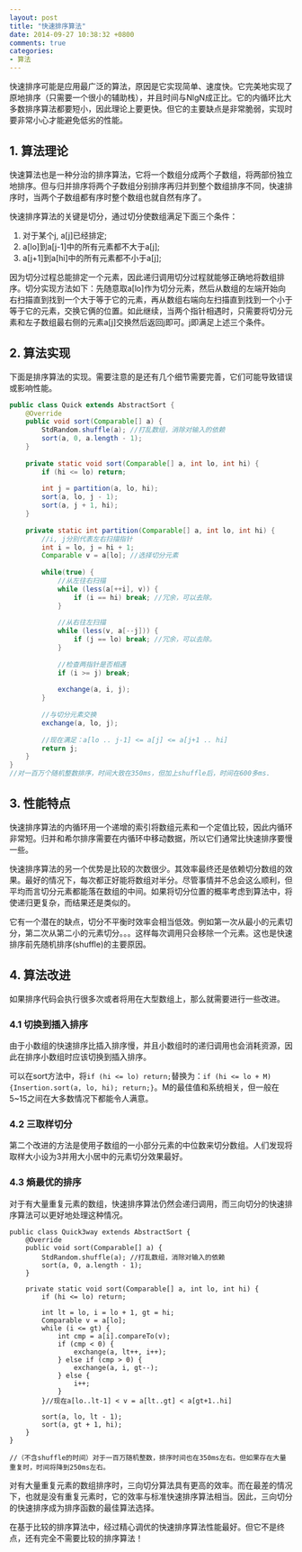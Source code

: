 ```yaml
---
layout: post
title: "快速排序算法"
date: 2014-09-27 10:38:32 +0800
comments: true
categories:
- 算法 
---
```

快速排序可能是应用最广泛的算法，原因是它实现简单、速度快。它完美地实现了原地排序（只需要一个很小的辅助栈），并且时间与NlgN成正比。它的内循环比大多数排序算法都要短小，因此理论上要更快。但它的主要缺点是非常脆弱，实现时要非常小心才能避免低劣的性能。

<!--more-->
## 1. 算法理论
快速算法也是一种分治的排序算法，它将一个数组分成两个子数组，将两部份独立地排序。但与归并排序将两个子数组分别排序再归并到整个数组排序不同，快速排序时，当两个子数组都有序时整个数组也就自然有序了。

快速排序算法的关键是切分，通过切分使数组满足下面三个条件：

1. 对于某个j, a[j]已经排定;
2. a[lo]到a[j-1]中的所有元素都不大于a[j];
3. a[j+1]到a[hi]中的所有元素都不小于a[j];

因为切分过程总能排定一个元素，因此递归调用切分过程就能够正确地将数组排序。切分实现方法如下：先随意取a[lo]作为切分元素，然后从数组的左端开始向右扫描直到找到一个大于等于它的元素，再从数组右端向左扫描直到找到一个小于等于它的元素，交换它俩的位置。如此继续，当两个指针相遇时，只需要将切分元素和左子数组最右侧的元素a[j]交换然后返回j即可。j即满足上述三个条件。

## 2. 算法实现
下面是排序算法的实现。需要注意的是还有几个细节需要完善，它们可能导致错误或影响性能。

```java
public class Quick extends AbstractSort {
	@Override
	public void sort(Comparable[] a) {
		StdRandom.shuffle(a); //打乱数组，消除对输入的依赖
		sort(a, 0, a.length - 1);
	}
	
	private static void sort(Comparable[] a, int lo, int hi) {
		if (hi <= lo) return;
		
		int j = partition(a, lo, hi);
		sort(a, lo, j - 1);
		sort(a, j + 1, hi);
	}
	
	private static int partition(Comparable[] a, int lo, int hi) {
		//i, j分别代表左右扫描指针
		int i = lo, j = hi + 1;
		Comparable v = a[lo]; //选择切分元素
		
		while(true) {
			//从左往右扫描
			while (less(a[++i], v)) {
				if (i == hi) break; //冗余，可以去除。
			}
			
			//从右往左扫描
			while (less(v, a[--j])) {
				if (j == lo) break; //冗余，可以去除。
			}
			
			//检查两指针是否相遇
			if (i >= j) break; 
			
			exchange(a, i, j);
		}
		
		//与切分元素交换
		exchange(a, lo, j);
	
		//现在满足：a[lo .. j-1] <= a[j] <= a[j+1 .. hi]
		return j;
	}
}
//对一百万个随机整数排序，时间大致在350ms，但加上shuffle后，时间在600多ms.
```

## 3. 性能特点
快速排序算法的内循环用一个递增的索引将数组元素和一个定值比较，因此内循环非常短。归并和希尔排序需要在内循环中移动数据，所以它们通常比快速排序要慢一些。

快速排序算法的另一个优势是比较的次数很少。其效率最终还是依赖切分数组的效果。最好的情况下，每次都正好能将数组对半分。尽管事情并不总会这么顺利，但平均而言切分元素都能落在数组的中间。如果将切分位置的概率考虑到算法中，将使递归更复杂，而结果还是类似的。

它有一个潜在的缺点，切分不平衡时效率会相当低效。例如第一次从最小的元素切分，第二次从第二小的元素切分。。。这样每次调用只会移除一个元素。这也是快速排序前先随机排序(shuffle)的主要原因。

## 4. 算法改进
如果排序代码会执行很多次或者将用在大型数组上，那么就需要进行一些改进。

### 4.1 切换到插入排序
由于小数组的快速排序比插入排序慢，并且小数组时的递归调用也会消耗资源，因此在排序小数组时应该切换到插入排序。

可以在sort方法中，将`if (hi <= lo) return;`替换为：`if (hi <= lo + M) {Insertion.sort(a, lo, hi); return;}`。M的最佳值和系统相关，但一般在5~15之间在大多数情况下都能令人满意。

### 4.2 三取样切分
第二个改进的方法是使用子数组的一小部分元素的中位数来切分数组。人们发现将取样大小设为3并用大小居中的元素切分效果最好。

### 4.3 熵最优的排序
对于有大量重复元素的数组，快速排序算法仍然会递归调用，而三向切分的快速排序算法可以更好地处理这种情况。

```
public class Quick3way extends AbstractSort {
	@Override
	public void sort(Comparable[] a) {
		StdRandom.shuffle(a); //打乱数组，消除对输入的依赖
		sort(a, 0, a.length - 1);
	}
	
	private static void sort(Comparable[] a, int lo, int hi) {
		if (hi <= lo) return;
		
		int lt = lo, i = lo + 1, gt = hi;
		Comparable v = a[lo];
		while (i <= gt) {
			int cmp = a[i].compareTo(v);
			if (cmp < 0) {
				exchange(a, lt++, i++);
			} else if (cmp > 0) {
				exchange(a, i, gt--);
			} else {
				i++;
			}
		}//现在a[lo..lt-1] < v = a[lt..gt] < a[gt+1..hi]
		
		sort(a, lo, lt - 1);
		sort(a, gt + 1, hi);
	}
}

//（不含shuffle的时间）对于一百万随机整数，排序时间也在350ms左右。但如果存在大量重复时，时间将降到250ms左右。
```

对有大量重复元素的数组排序时，三向切分算法具有更高的效率。而在最差的情况下，也就是没有重复元素时，它的效率与标准快速排序算法相当。因此，三向切分的快速排序成为排序函数的最佳算法选择。

在基于比较的排序算法中，经过精心调优的快速排序算法性能最好。但它不是终点，还有完全不需要比较的排序算法！
